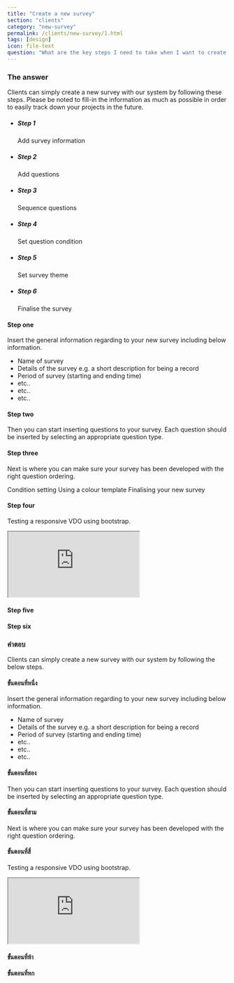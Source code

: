 ```yaml
---
title: "Create a new survey"
section: "clients"
category: "new-survey"
permalink: /clients/new-survey/1.html
tags: [design]
icon: file-text
question: "What are the key steps I need to take when I want to create a new survey?"
---
```


### <i class="pe-anchor pe-fw"></i> The answer

Clients can simply create a new survey with our system by following these steps. Please be noted to fill-in the information as much as possible in order to easily track down your projects in the future.

<ul class="progress-tracker progress-tracker--text progress-tracker--center">
  <li class="progress-step">
    <span class="progress-marker"></span>
    <span class="progress-text">
      <h5 class="progress-title">Step 1</h5>
      Add survey information
    </span>
  </li>
  <li class="progress-step">
    <span class="progress-marker"></span>
    <span class="progress-text">
      <h5 class="progress-title">Step 2</h5>
      Add questions
    </span>
  </li>
  <li class="progress-step">
    <span class="progress-marker"></span>
    <span class="progress-text">
      <h5 class="progress-title">Step 3</h5>
      Sequence questions
    </span>
  </li>
  <li class="progress-step">
    <span class="progress-marker"></span>
    <span class="progress-text">
      <h5 class="progress-title">Step 4</h5>
      Set question condition
    </span>
  </li>
  <li class="progress-step">
    <span class="progress-marker"></span>
    <span class="progress-text">
      <h5 class="progress-title">Step 5</h5>
      Set survey theme
    </span>
  </li>
  <li class="progress-step">
    <span class="progress-marker"></span>
    <span class="progress-text">
      <h5 class="progress-title">Step 6</h5>
      Finalise the survey
    </span>
  </li>
</ul>



#### Step one

Insert the general information regarding to your new survey including below information.

- Name of survey
- Details of the survey e.g. a short description for being a record
- Period of survey (starting and ending time)
- etc..
- etc..
- etc..



#### Step two

Then you can start inserting questions to your survey. Each question should be inserted by selecting an appropriate question type.

#### Step three

Next is where you can make sure your survey has been developed with the right question ordering.






Condition setting
Using a colour template
Finalising your new survey


#### Step four

Testing a responsive VDO using bootstrap.

<div class="embed-responsive embed-responsive-16by9">
  <iframe class="embed-responsive-item" src="https://www.youtube.com/embed/HYoqN0jkYLE"></iframe>
</div>


#### Step five



#### Step six



<!-- switch -->


### คำตอบ

Clients can simply create a new survey with our system by following the below steps.

#### ขั้นตอนที่หนึ่ง

Insert the general information regarding to your new survey including below information.

- Name of survey
- Details of the survey e.g. a short description for being a record
- Period of survey (starting and ending time)
- etc..
- etc..
- etc..



#### ขั้นตอนที่สอง

Then you can start inserting questions to your survey. Each question should be inserted by selecting an appropriate question type.

#### ขั้นตอนที่สาม

Next is where you can make sure your survey has been developed with the right question ordering.

#### ขั้นตอนที่สี่

Testing a responsive VDO using bootstrap.

<div class="embed-responsive embed-responsive-16by9">
  <iframe class="embed-responsive-item" src="https://www.youtube.com/embed/HYoqN0jkYLE"></iframe>
</div>


#### ขั้นตอนที่ห้า



#### ขั้นตอนที่หก
